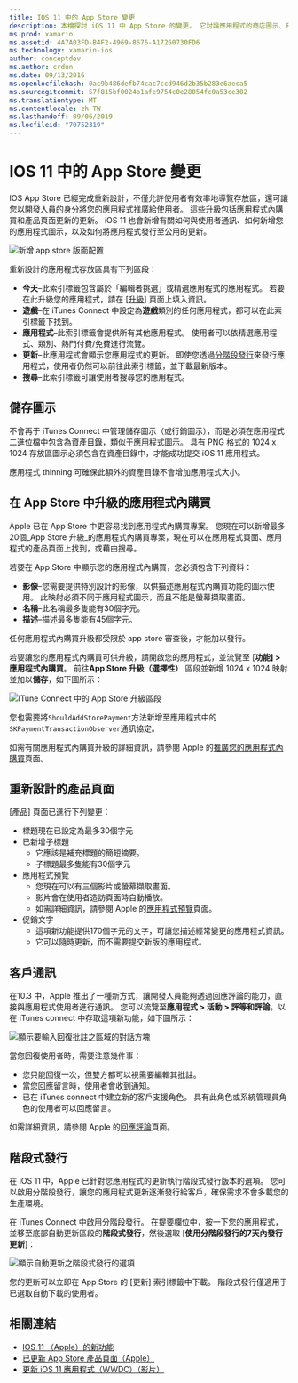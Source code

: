 ```yaml
---
title: IOS 11 中的 App Store 變更
description: 本檔探討 iOS 11 中 App Store 的變更。 它討論應用程式的商店圖示、升級的應用程式內購買、重新設計的產品頁面、客戶通訊和分階段發行。
ms.prod: xamarin
ms.assetid: 4A7A03FD-B4F2-4969-8676-A17260730FD6
ms.technology: xamarin-ios
author: conceptdev
ms.author: crdun
ms.date: 09/13/2016
ms.openlocfilehash: 0ac9b486defb74cac7ccd946d2b35b283e6aeca5
ms.sourcegitcommit: 57f815bf0024b1afe9754c0e28054fc0a53ce302
ms.translationtype: MT
ms.contentlocale: zh-TW
ms.lasthandoff: 09/06/2019
ms.locfileid: "70752319"
---
```

# <a name="app-store-changes-in-ios-11"></a>IOS 11 中的 App Store 變更

IOS App Store 已經完成重新設計，不僅允許使用者有效率地導覽存放區，還可讓您以開發人員的身分將您的應用程式推廣給使用者。 這些升級包括應用程式內購買和產品頁面更新的更新。 iOS 11 也會新增有關如何與使用者通訊、如何新增您的應用程式圖示，以及如何將應用程式發行至公用的更新。

![新增 app store 版面配置](app-store-changes-images/image3.jpg)

重新設計的應用程式存放區具有下列區段：

- **今天**–此索引標籤包含屬於「編輯者挑選」或精選應用程式的應用程式。 若要在此升級您的應用程式，請在 [[升級](https://developer.apple.com//contact/app-store/promote/)] 頁面上填入資訊。
- **遊戲**–在 iTunes Connect 中設定為**遊戲**類別的任何應用程式，都可以在此索引標籤下找到。
- **應用程式**–此索引標籤會提供所有其他應用程式。 使用者可以依精選應用程式、類別、熱門付費/免費進行流覽。
- **更新**–此應用程式會顯示您應用程式的更新。 即使您透過[分階段發行](#Phased_Release)來發行應用程式，使用者仍然可以前往此索引標籤，並下載最新版本。
- **搜尋**–此索引標籤可讓使用者搜尋您的應用程式。

## <a name="store-icon"></a>儲存圖示

不會再于 iTunes Connect 中管理儲存圖示（或行銷圖示），而是必須在應用程式二進位檔中包含為[資產目錄](~/ios/app-fundamentals/images-icons/app-icons.md)，類似于應用程式圖示。 具有 PNG 格式的 1024 x 1024 存放區圖示必須包含在資產目錄中，才能成功提交 iOS 11 應用程式。

應用程式 thinning 可確保此額外的資產目錄不會增加應用程式大小。

## <a name="in-app-purchases-promoted-in-the-app-store"></a>在 App Store 中升級的應用程式內購買

Apple 已在 App Store 中更容易找到應用程式內購買專案。 您現在可以新增最多20個_App Store 升級_的應用程式內購買專案，現在可以在應用程式頁面、應用程式的產品頁面上找到，或藉由搜尋。

若要在 App Store 中顯示您的應用程式內購買，您必須包含下列資料：

- **影像**–您需要提供特別設計的影像，以供描述應用程式內購買功能的圖示使用。 此映射必須不同于應用程式圖示，而且不能是螢幕擷取畫面。
- **名稱**–此名稱最多隻能有30個字元。
- **描述**–描述最多隻能有45個字元。

任何應用程式內購買升級都受限於 app store 審查後，才能加以發行。

若要讓您的應用程式內購買可供升級，請開啟您的應用程式，並流覽至 [**功能] > 應用程式內購買**。 前往**App Store 升級（選擇性）** 區段並新增 1024 x 1024 映射並加以**儲存**，如下圖所示：

![ITune Connect 中的 App Store 升級區段](app-store-changes-images/image4.png)

您也需要將`ShouldAddStorePayment`方法新增至應用程式中的`SKPaymentTransactionObserver`通訊協定。

如需有關應用程式內購買升級的詳細資訊，請參閱 Apple 的[推廣您的應用程式內購買](https://developer.apple.com/app-store/promoting-in-app-purchases/)頁面。

## <a name="redesigned-product-page"></a>重新設計的產品頁面

[產品] 頁面已進行下列變更：

- 標題現在已設定為最多30個字元
- 已新增子標題
  - 它應該是補充標題的簡短摘要。
  - 子標題最多隻能有30個字元
- 應用程式預覽
  - 您現在可以有三個影片或螢幕擷取畫面。
  - 影片會在使用者造訪頁面時自動播放。
  - 如需詳細資訊，請參閱 Apple 的[應用程式預覽](https://developer.apple.com/app-store/app-previews/)頁面。
- 促銷文字
  - 這項新功能提供170個字元的文字，可讓您描述經常變更的應用程式資訊。
  - 它可以隨時更新，而不需要提交新版的應用程式。

## <a name="customer-communication"></a>客戶通訊

在10.3 中，Apple 推出了一種新方式，讓開發人員能夠透過回應評論的能力，直接與應用程式使用者進行通訊。 您可以流覽至**應用程式 > 活動 > 評等和評論**，以在 iTunes connect 中存取這項新功能，如下圖所示：

![顯示要輸入回復批註之區域的對話方塊](app-store-changes-images/image5.png)

當您回復使用者時，需要注意幾件事：

- 您只能回復一次，但雙方都可以視需要編輯其批註。
- 當您回應留言時，使用者會收到通知。
- 已在 iTunes connect 中建立新的客戶支援角色。 具有此角色或系統管理員角色的使用者可以回應留言。

如需詳細資訊，請參閱 Apple 的[回應評論](https://developer.apple.com/app-store/responding-to-reviews/)頁面。

<a name="Phased_Release"/>

## <a name="phased-release"></a>階段式發行

在 iOS 11 中，Apple 已針對您應用程式的更新執行階段式發行版本的選項。 您可以啟用分階段發行，讓您的應用程式更新逐漸發行給客戶，確保需求不會多載您的生產環境。

在 iTunes Connect 中啟用分階段發行。 在提要欄位中，按一下您的應用程式，並移至底部自動更新區段的**階段式發行**，然後選取 [**使用分階段發行的7天內發行更新**]：

![顯示自動更新之階段式發行的選項](app-store-changes-images/image6.png)

您的更新可以立即在 App Store 的 [更新] 索引標籤中下載。 階段式發行僅適用于已選取自動下載的使用者。

## <a name="related-links"></a>相關連結

- [IOS 11 （Apple）的新功能](https://developer.apple.com/ios/)
- [已更新 App Store 產品頁面（Apple）](https://developer.apple.com/app-store/product-page/)
- [更新 iOS 11 應用程式（WWDC）（影片）](https://developer.apple.com/videos/play/wwdc2017/204/)
